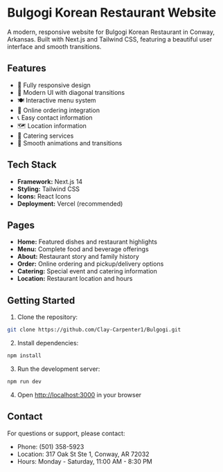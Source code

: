 # Bulgogi Korean Restaurant Website

A modern, responsive website for Bulgogi Korean Restaurant in Conway, Arkansas. Built with Next.js and Tailwind CSS, featuring a beautiful user interface and smooth transitions.

## Features

- 📱 Fully responsive design
- 🎨 Modern UI with diagonal transitions
- 🍽️ Interactive menu system
- 🛵 Online ordering integration
- 📞 Easy contact information
- 🗺️ Location information
- 📅 Catering services
- 💫 Smooth animations and transitions

## Tech Stack

- **Framework:** Next.js 14
- **Styling:** Tailwind CSS
- **Icons:** React Icons
- **Deployment:** Vercel (recommended)

## Pages

- **Home:** Featured dishes and restaurant highlights
- **Menu:** Complete food and beverage offerings
- **About:** Restaurant story and family history
- **Order:** Online ordering and pickup/delivery options
- **Catering:** Special event and catering information
- **Location:** Restaurant location and hours

## Getting Started

1. Clone the repository:
```bash
git clone https://github.com/Clay-Carpenter1/Bulgogi.git
```

2. Install dependencies:
```bash
npm install
```

3. Run the development server:
```bash
npm run dev
```

4. Open [http://localhost:3000](http://localhost:3000) in your browser

## Contact

For questions or support, please contact:
- Phone: (501) 358-5923
- Location: 317 Oak St Ste 1, Conway, AR 72032
- Hours: Monday - Saturday, 11:00 AM - 8:30 PM 